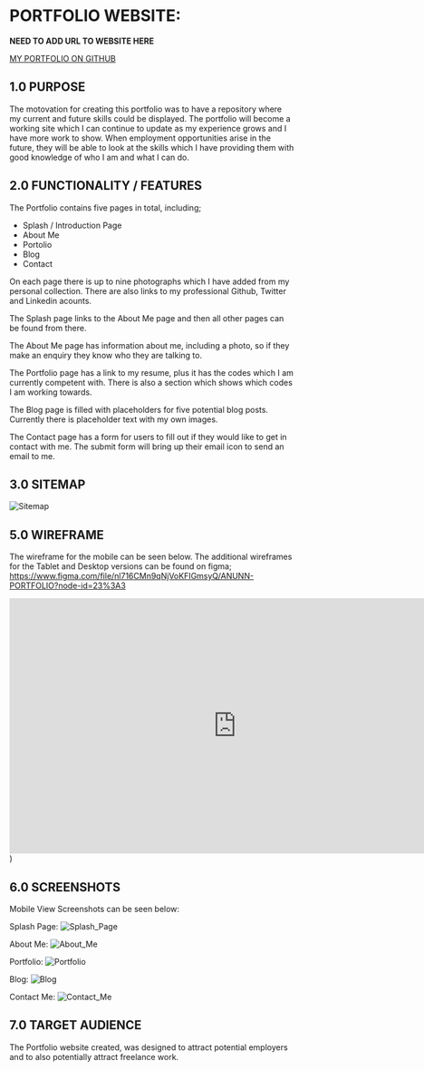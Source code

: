 # PORTFOLIO WEBSITE:

**NEED TO ADD URL TO WEBSITE HERE**

[MY PORTFOLIO ON GITHUB](https://github.com/highpitchit/Portfolio
)

## 1.0 PURPOSE

The motovation for creating this portfolio was to have a repository where my current and future skills could be displayed. The portfolio will become a working site which I can continue to update as my experience grows and I have more work to show. When employment opportunities arise in the future, they will be able to look at the skills which I have providing them with good knowledge of who I am and what I can do.

## 2.0 FUNCTIONALITY / FEATURES

The Portfolio contains five pages in total, including;
+ Splash / Introduction Page 
+ About Me
+ Portolio
+ Blog
+ Contact

On each page there is up to nine photographs which I have added from my personal collection.
There are also links to my professional Github, Twitter and Linkedin acounts.

The Splash page links to the About Me page and then all other pages can be found from there. 

The About Me page has information about me, including a photo, so if they make an enquiry they know who they are talking to.

The Portfolio page has a link to my resume, plus it has the codes which I am currently competent with. There is also a section which shows which codes I am working towards.

The Blog page is filled with placeholders for five potential blog posts. Currently there is placeholder text with my own images.

The Contact page has a form for users to fill out if they would like to get in contact with me.
The submit form will bring up their email icon to send an email to me.

## 3.0 SITEMAP
![Sitemap](docs/Sitemap.png)

## 5.0 WIREFRAME

The wireframe for the mobile can be seen below. The additional wireframes for the Tablet and Desktop versions can be found on figma;
https://www.figma.com/file/nl716CMn9qNjVoKFIGmsyQ/ANUNN-PORTFOLIO?node-id=23%3A3

<iframe style="border: none;" width="800" height="450" src="https://www.figma.com/embed?embed_host=share&url=https%3A%2F%2Fwww.figma.com%2Ffile%2Fnl716CMn9qNjVoKFIGmsyQ%2FANUNN-PORTFOLIO%3Fnode-id%3D23%253A3" allowfullscreen></iframe>)


## 6.0 SCREENSHOTS
Mobile View Screenshots can be seen below:

Splash Page:
![Splash_Page](docs/B639E2D8-9B27-4186-A9DD-6C0CF45A3AFE.jpeg)

About Me:
![About_Me](docs/aboutme.png)

Portfolio:
![Portfolio](docs/portfolio.png)

Blog:
![Blog](docs/blog.png)

Contact Me:
![Contact_Me](docs/contact.png)




## 7.0 TARGET AUDIENCE

The Portfolio website created, was designed to attract potential employers and to also potentially attract freelance work. 
